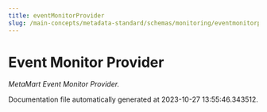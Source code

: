 ```yaml
---
title: eventMonitorProvider
slug: /main-concepts/metadata-standard/schemas/monitoring/eventmonitorprovider
---
```


# Event Monitor Provider

*MetaMart Event Monitor Provider.*



Documentation file automatically generated at 2023-10-27 13:55:46.343512.
